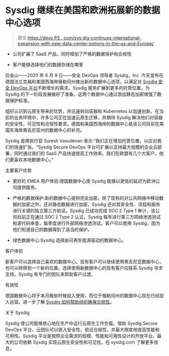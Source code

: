 # Sysdig 继续在美国和欧洲拓展新的数据中心选项

> 原文:[https://devo PS . com/sys dig-continues-international-expansion-with-new-data-center-options-in-the-us-and-Europe/](https://devops.com/sysdig-continues-international-expansion-with-new-data-center-options-in-the-us-and-europe/)

*   公司扩展了 SaaS 产品，同时增加了严格的数据保护和合规性

*   客户能够选择他们的数据存储在哪里

旧金山——2020 年 6 月 9 日——安全 DevOps 领导者 Sysdig，Inc .今天宣布在德国法兰克福和美国西海岸俄勒冈州推出新的数据中心选项，以满足对 [Sysdig 安全 DevOps 平台](https://sysdig.com/platform/)不断增长的需求。Sysdig 服务扩展到更多的托管位置，为 Sysdig 的下一阶段发展做好了准备。这两个数据中心通过添加静态加密增强了数据保护标准。

组织认识到云原生带来的优势，并迅速转向容器和 Kubernetes 以加速创新。在当前的业务环境中，许多公司正在加速云原生迁移，并期待 Sysdig 解决他们对容器的安全性、可见性和合规性要求。德国和美国西海岸的数据中心是该公司目前在美国东海岸弗吉尼亚州的数据中心的补充。

Sysdig 首席执行官 Suresh Vasudevan 表示:“我们正在增加托管位置，以应对我们的快速扩张。“Sysdig Secure DevOps 平台可扩展以支持最大规模的企业云部署，同时通过我们的 SaaS 产品快速提高工作效率。我们在欧盟有几个大客户，他们更喜欢本地数据中心。”

主要客户优势

*   更好的 EMEA 用户体验:德国数据中心使 Sysdig 能够以更低的延迟为欧洲公司提供服务。

*   严格的数据保护:新的数据中心提供完全加密。除了现有的对公共网络中移动数据的加密之外，还对静态数据进行加密。Sysdig 还对其安全性、流程和服务进行关键的独立第三方验证。Sysdig 已成功完成 SOC 2 Type 1 审计，该公司目前正在通过 SOC 2 Type 2 认证。Sysdig 每年进行第三方网络渗透测试和源代码审查，每季度进行外部网络渗透测试。客户可以使用 Sysdig，因为他们知道自己的数据得到了适当的保护。

*   绿色数据中心:Sysdig 选择由可再生能源驱动的数据中心。

客户体验

新客户可以选择自己喜欢的数据中心。现有客户可以继续使用弗吉尼亚数据中心，也可以转移到一个新的位置。选择使用新数据中心的现有客户应联系 Sysdig 寻求支持。Sysdig 有专门的团队来帮助客户过渡。

有效性

德国数据中心将于本月晚些时候投入使用，而位于俄勒冈州的数据中心现在已经投入运营。进一步了解 [Sysdig 如何帮助组织确保合规性](https://sysdig.com/products/kubernetes-security/container-compliance/)。

关于 Sysdig

Sysdig 使公司能够放心地在生产中运行云原生工作负载。借助 Sysdig Secure DevOps 平台，云团队可以嵌入安全性、验证合规性，并最大限度地提高性能和可用性。Sysdig 平台是按照企业需求的规模、性能和可用性设计的开放平台。最大的公司依赖 Sysdig 实现云原生安全性和可见性。在 sysdig.com 了解更多信息。